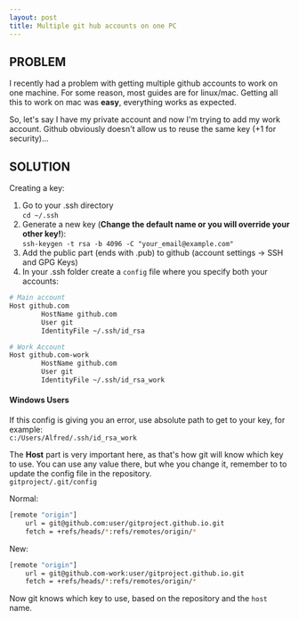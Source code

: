 ```yaml
---
layout: post
title: Multiple git hub accounts on one PC
---
```

## PROBLEM

I recently had a problem with getting multiple github accounts to work on one machine. For some reason, most guides are for linux/mac. Getting all this to work on mac was **easy**, everything works as expected. 

So, let's say I have my private account and now I'm trying to add my work account. Github obviously doesn't allow us to reuse the same key (+1 for security)...

## SOLUTION

Creating a key:

1. Go to your .ssh directory <br/>
    `cd ~/.ssh`
2. Generate a new key (**Change the default name or you will override your other key!**): <br/>
    `ssh-keygen -t rsa -b 4096 -C "your_email@example.com"`
3. Add the public part (ends with .pub) to github (account settings -> SSH and GPG Keys)
4. In your .ssh folder create a `config` file where you specify both your accounts:

```bash
# Main account
Host github.com
        HostName github.com
        User git
        IdentityFile ~/.ssh/id_rsa

# Work Account
Host github.com-work
        HostName github.com
        User git
        IdentityFile ~/.ssh/id_rsa_work
```

#### Windows Users
If this config is giving you an error, use absolute path to get to your key, for example: <br />
`c:/Users/Alfred/.ssh/id_rsa_work`

The **Host** part is very important here, as that's how git will know which key to use. You can use any value there, but whe you change it, remember to to update the config file in the repository. <br />
`gitproject/.git/config`

Normal:

```bash
[remote "origin"]
	url = git@github.com:user/gitproject.github.io.git
	fetch = +refs/heads/*:refs/remotes/origin/*
```

New:

```bash
[remote "origin"]
	url = git@github.com-work:user/gitproject.github.io.git
	fetch = +refs/heads/*:refs/remotes/origin/*
```

Now git knows which key to use, based on the repository and the `host` name.